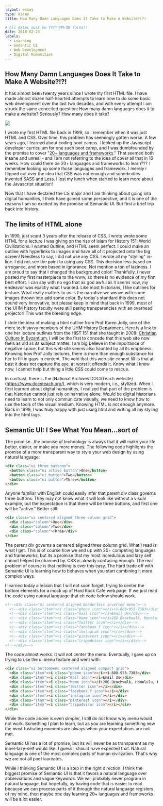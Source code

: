 ```yaml
---
layout: essay
type: essay
title: How Many Damn Languages Does It Take to Make A Website?!?!

# All dates must be YYYY-MM-DD format!
date: 2018-02-20
labels:
  - Learning
  - Semantic UI
  - Web Development
  - Digital Humanities
---
```


## How Many Damn Languages Does It Take to Make A Website?!?!

It has almost been twenty years since I wrote my first HTML file.  I have made almost dozen half-hearted attempts to learn how to do some basic web development over the last two decades, and with every attempt I am struck the same conceited question:  How many damn languages does it to make a website?  Seriously?  How many does it take?  

[<img class="ui medium right floated rounded image" src="https://cdn-images-1.medium.com/max/800/1*raWO3dhM4jMjf9VY-kZzNg.png">](https://hackernoon.com/how-it-feels-to-learn-javascript-in-2016-d3a717dd577f)

I wrote my first HTML file back in 1999, so I remember when it was just HTML and CSS.  Over time, this problem has seemingly gotten worse.  A few years ago, I learned about coding boot camps.  I looked up the Javascript developer curriculum for one such boot camp, and I was dumbfounded by the promise to cover "[20+ languages and frameworks](https://www.devleague.com/tracks/view/javascript-web-engineer)."  That seemed both insane and unreal - and I am not referring to the idea of cover all that in 16 weeks.  How could there be 20+ languages and frameworks to learn???  I remember looking up some those languages and framework.  I merely r flipped out over the idea that CSS was not enough and somebodies invented SASS and Less.  I lost my lunch when started to learn more about the Javascript situation!  

Now that I have declared the CS major and I am thinking about going into digital humanities, I think have gained some perspective, and it is one of the reasons I am so excited by the promise of Semantic UI.  But first a brief trip back into history.


## The limits of HTML alone

In 1999, just scant 3 years after the release of CSS, I wrote wrote some HTML for a lecture I was giving on the rise of Islam for History 151: World Civilizations.  I wanted Outline, and HTML seem perfect.  I could make an outline with hyperlinks to images and have all of it projected onto the big screen!  Needless to say, I did not use any CSS.  I wrote all my "styling" in-line.  I did not see the point to using any CSS.  This decision less based on arrogance, and more based in ignorance.  Not mention a ton of laziness.  I am proud to say that I changed the background color!  Thankfully, I never posted my first masterpiece to the www, so there is no evidence of my first best effort. I can say with no ego that as god awful as it seems now, my endeavor was exactly what I wanted.  Like most historians, I like outlines for lecture.  What really matters to us is the narrative we weave with some images thrown into add some color.  By today's standard this does not sound very innovative, but please keep in mind that back in 1999, most of the UHM history faculty were still paring transparencies with an overhead projector!  This was the bleeding edge.

I stole the idea of making a html outline from Prof Karen Jolly, one of the more tech savvy members of the UHM History Department.  Here is a link to one her lecture outlines from the HIST 151 that she taught in 2008: [Christian Culture In Byzantium.](http://www2.hawaii.edu/~kjolly/151f08/081021Byz.html)  I will be the first to concede that this web site now feels as old as its subject matter.  I am big believe in the importance of negative space, but this web site seems also haunted by all its emptiness.  Knowing how Prof Jolly lectures, there is more than enough substance for her to fill in gaps in content.  The void that this web site cannot fill is that at best it does not capture the eye, at worst it offends it.  Know what I know now, I cannot help but thing a little CSS could come to rescue.

In contrast, there is the [National Archives DOCSTeach website}(https://www.docsteach.org/), which is very modern, i.e., stylized.  When I first learned about digital humanities, I realized that part of the problem is that historian cannot just rely on narrative alone.  Would be digital historians need to learn to not only communicate visually, we need to know how to use the tools of the visual medium.  Knowing HTML is not enough anymore.  Back in 1999, I was truly happy with just using html and writing all my styling into the html tags. 


## Semantic UI:  I See What You Mean...sort of

The promise...the promise of technology is always that it will make your life better, easier, or make you more money.  The following code highlights the promise of a more transparent way to style your web design by using natural language:

````html
<div class="ui three buttons">
  <button class="ui active button">One</button>
  <button class="ui button">Two</button>
  <button class="ui button">Three</button>
</div>
````

Anyone familiar with English could easily infer that parent div class governs three buttons.  They may not know what it will look like without a visual example, but the expectation is that there will be three buttons, and first one will be "active."  Better still:

````html
<div class="ui centered aligned three column grid">
  <div class="column">One</div>
  <div class="column">Two</div>
  <div class="column">Three</div>
</div>
````
The parent div governs a centered aligned three column grid.  What I read is what I get.  This is of course how we end up with 20+ competing languages and frameworks, but its a promise that my most incredulous and lazy self cannot helped be charmed by.  CSS is already confusing enough.  The real problem of course is that nothing is ever this easy.  The hard trade off with Semantic UI is learning how to behaves when you start combining it more complex ways.  

I learned today a lesson that I will not soon forget, trying to center the bottom elements for a mock up of Hard Rock Cafe web page.  If we just read the code using natural language that eh code below should work.  

````html
<!--<div class="ui centered aligned borderless inverted menu">-->
  <!--<div class="item"><i class="phone icon"></i>+1-808-955-7383</div>-->
  <!--<div class="item"><i class="mail icon"></i>Email Us</div>-->
  <!--<div class="item"><i class="home icon"></i>280 Beachwalk, Honolulu, HI 96815</div>-->
  <!--<div class="item"><i class="twitter icon"></i></div>-->
  <!--<div class="item"><i class="facebook f icon"></i></div>-->
  <!--<div class="item"><i class="instagram icon"></i></div>-->
  <!--<div class="item"><i class="pinterest icon"></i></div>-->
  <!--<div class="item"><i class="tripadvisor icon"></i></div>-->
<!--</div>-->
````
The code almost works.  It will not center the menu.  Eventually, I gave up on trying to use the ui menu feature and went with:

````html
<div class="ui bottommenu centered aligned compact grid">
  <div class="item"><i class="phone icon"></i>+1-808-955-7383</div>
  <div class="item"><i class="mail icon"></i>Email Us</div>
  <div class="item"><i class="home icon"></i>280 Beachwalk, Honolulu, HI 96815</div>
  <div class="item"><i class="twitter icon"></i></div>
  <div class="item"><i class="facebook f icon"></i></div>
  <div class="item"><i class="instagram icon"></i></div>
  <div class="item"><i class="pinterest icon"></i></div>
  <div class="item"><i class="tripadvisor icon"></i></div>
</div>
````

While the code above is even simpler, I still do not know why menu would not work.  Something I plan to learn, but as you are learning something new the most fustrating moments are always when your expectations are not met.  

Semantic UI has a lot of promise, but its will never be as transparent as my inner-lazy-self would like.  I guess I should have expected that.  Natural language is one of the most complex parts of human civilization.  That's why we are not all poet laureates.

While I thinking Semantic UI is a step in the right direction.  I think the biggest promise of Semantic UI is that it favors a natural language over abbreviations and vague keywords.  We will probably never program in natural language, but hopefully, by having code that is easier to read because we can process parts of it through the natural language registers of my mind, then maybe one day learning 20+ languages and frameworks will be a lot easier. 